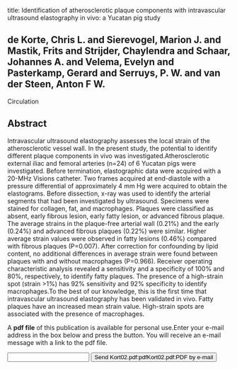 title: Identification of atherosclerotic plaque components with intravascular ultrasound elastography in vivo: a Yucatan pig study

## de Korte, Chris L. and Sierevogel, Marion J. and Mastik, Frits and Strijder, Chaylendra and Schaar, Johannes A. and Velema, Evelyn and Pasterkamp, Gerard and Serruys, P. W. and van der Steen, Anton F W.
Circulation


## Abstract
Intravascular ultrasound elastography assesses the local strain of the atherosclerotic vessel wall. In the present study, the potential to identify different plaque components in vivo was investigated.Atherosclerotic external iliac and femoral arteries (n=24) of 6 Yucatan pigs were investigated. Before termination, elastographic data were acquired with a 20-MHz Visions catheter. Two frames acquired at end-diastole with a pressure differential of approximately 4 mm Hg were acquired to obtain the elastograms. Before dissection, x-ray was used to identify the arterial segments that had been investigated by ultrasound. Specimens were stained for collagen, fat, and macrophages. Plaques were classified as absent, early fibrous lesion, early fatty lesion, or advanced fibrous plaque. The average strains in the plaque-free arterial wall (0.21%) and the early (0.24%) and advanced fibrous plaques (0.22%) were similar. Higher average strain values were observed in fatty lesions (0.46%) compared with fibrous plaques (P=0.007). After correction for confounding by lipid content, no additional differences in average strain were found between plaques with and without macrophages (P=0.966). Receiver operating characteristic analysis revealed a sensitivity and a specificity of 100% and 80%, respectively, to identify fatty plaques. The presence of a high-strain spot (strain >1%) has 92% sensitivity and 92% specificity to identify macrophages.To the best of our knowledge, this is the first time that intravascular ultrasound elastography has been validated in vivo. Fatty plaques have an increased mean strain value. High-strain spots are associated with the presence of macrophages.

A <b>pdf file</b> of this publication is available for personal use.Enter your e-mail address in the box below and press the button. You will receive an e-mail message with a link to the pdf file.
<form action="sender.php">  <input type="text" name="email">  <input type="submit" value="Send Kort02.pdf:pdfKort02.pdf:PDF by e-mail"></form>
